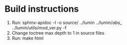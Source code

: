 # Build instructions

1. Run: sphinx-apidoc -l -o source/ ../lumin ../lumin/*abs_* ../lumin/utils/mod_ver.py -f
1. Change toctree max depth to 1 in source files
1. Run: make html
